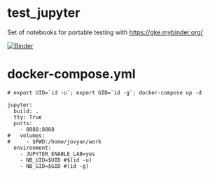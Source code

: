 # test_jupyter

Set of notebooks for portable testing with https://gke.mybinder.org/

[![Binder](https://mybinder.org/badge_logo.svg)](https://mybinder.org/v2/gh/rosatrancoso/test_jupyter/test1_simple)

# docker-compose.yml


    # export UID=`id -u`; export GID=`id -g`; docker-compose up -d

    jupyter:
      build: .
      tty: True
      ports:
        - 8888:8888
    #   volumes:
    #     - $PWD:/home/jovyan/work
      environment:
        - JUPYTER_ENABLE_LAB=yes
        - NB_UID=$UID #$(id -u)
        - NB_GID=$GID #(id -g)

